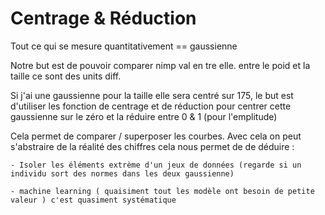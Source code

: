 # Centrage & Réduction 

Tout ce qui se mesure quantitativement == gaussienne 

Notre but est de pouvoir comparer nimp val en tre elle. entre le poid et la taille ce sont des units diff. 

Si j'ai une gaussienne pour la taille elle sera centré sur 175, le but est d'utiliser les fonction de centrage et de réduction pour centrer cette gaussienne sur le zéro et la réduire entre 0 & 1 (pour l'emplitude)

Cela permet de comparer / superposer les courbes. Avec cela on peut s'abstraire de la réalité des chiffres cela nous permet de de déduire : 

    - Isoler les éléments extrème d'un jeux de données (regarde si un individu sort des normes dans les deux gaussienne)

    - machine learning ( quaisiment tout les modèle ont besoin de petite valeur ) c'est quasiment systématique 